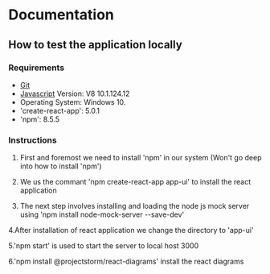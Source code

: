# Documentation


## How to test the application locally

### Requirements

- [Git](https://www.odoo.com/documentation/15.0/contributing/documentation.html#install-git) 
- [Javascript](https://https://www.javascript.com/) Version: V8 10.1.124.12
- Operating System: Windows 10.
- 'create-react-app': 5.0.1
- 'npm': 8.5.5

### Instructions

1. First and foremost we need to install 'npm' in our system (Won't go deep into how to install 'npm')

2. We us the commant 'npm create-react-app app-ui' to install the react application

3. The next step involves installing and loading the node js mock server using 'npm install node-mock-server --save-dev'

4.After installation of react application we change the directory to 'app-ui'

5.'npm start' is used to start the server to local host 3000

6.'npm install @projectstorm/react-diagrams' install the react diagrams




